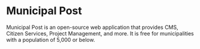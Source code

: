 # Municipal Post

Municipal Post is an open-source web application that provides CMS, Citizen Services, Project Management, and more. It is free for municipalities with a population of 5,000 or below.
